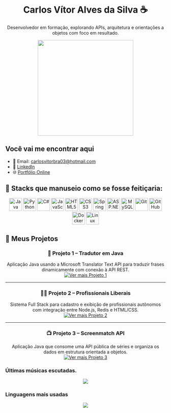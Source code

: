 <h1 align="center">Carlos Vítor Alves da Silva ☕</h1>

<p align="center">
  Desenvolvedor em formação, explorando APIs, arquitetura e orientações a objetos com foco em resultado.
</p>

<p align="center">
  <img src="https://media.giphy.com/media/RbDKaczqWovIugyJmW/giphy.gif" width="300" />
</p>

## Você vai me encontrar aqui

- 📧 Email: carlosvitorbra03@hotmail.com  
- 💼 [LinkedIn](https://www.linkedin.com/in/carlos-vitor-alves-da-silva/)  
- 🌐 [Portfólio Online](https://meu-portifolio-i1b6.vercel.app/)


## 🧠  Stacks que manuseio como se fosse feitiçaria:
<div align="center">

<!-- Linguagens de programação -->
<img src="https://cdn.jsdelivr.net/gh/devicons/devicon/icons/java/java-original.svg" title="Java" width="40" />
<img src="https://cdn.jsdelivr.net/gh/devicons/devicon/icons/python/python-original.svg" title="Python" width="40" />
<img src="https://cdn.jsdelivr.net/gh/devicons/devicon/icons/csharp/csharp-original.svg" title="C#" width="40" />
<img src="https://cdn.jsdelivr.net/gh/devicons/devicon/icons/javascript/javascript-original.svg" title="JavaScript" width="40" />

<!-- Front-end -->
<img src="https://cdn.jsdelivr.net/gh/devicons/devicon/icons/html5/html5-original.svg" title="HTML5" width="40" />
<img src="https://cdn.jsdelivr.net/gh/devicons/devicon/icons/css3/css3-original.svg" title="CSS3" width="40" />

<!-- Back-end / frameworks -->
<img src="https://cdn.jsdelivr.net/gh/devicons/devicon/icons/spring/spring-original.svg" title="Spring Boot" width="40" />
<img src="https://cdn.jsdelivr.net/gh/devicons/devicon/icons/dot-net/dot-net-original.svg" title="ASP.NET" width="40" />

<!-- Banco de dados -->
<img src="https://cdn.jsdelivr.net/gh/devicons/devicon/icons/mysql/mysql-original.svg" title="MySQL" width="40" />

<!-- DevOps / ferramentas -->
<img src="https://cdn.jsdelivr.net/gh/devicons/devicon/icons/git/git-original.svg" title="Git" width="40" />
<img src="https://cdn.jsdelivr.net/gh/devicons/devicon/icons/github/github-original.svg" title="GitHub" width="40" />
<img src="https://cdn.jsdelivr.net/gh/devicons/devicon/icons/docker/docker-original.svg" title="Docker" width="40" />
<img src="https://cdn.jsdelivr.net/gh/devicons/devicon/icons/linux/linux-original.svg" title="Linux" width="40" />

</div>

## 🚀 Meus Projetos

<div align="center">

### 🎯 Projeto 1 – Tradutor em Java
Aplicação Java usando a Microsoft Translator Text API para traduzir frases dinamicamente com conexão à API REST.
<br>
<a href="https://github.com/carlosvt777/Tradutor_Projeto" target="_blank">
  <img src="https://img.shields.io/badge/Ver%20mais-gray?style=for-the-badge&logo=github" alt="Ver mais Projeto 1"/>
</a>

---

### 🧑‍💻 Projeto 2 – Profissionais Liberais
Sistema Full Stack para cadastro e exibição de profissionais autônomos com integração entre Node.js, Redis e HTML/CSS.
<br>
<a href="https://github.com/GuilhermeNobrega/ProfissionaisLiberais" target="_blank">
  <img src="https://img.shields.io/badge/Ver%20mais-gray?style=for-the-badge&logo=github" alt="Ver mais Projeto 2"/>
</a>

---

### 📺 Projeto 3 – Screenmatch API
Aplicação Java que consome uma API pública de séries e organiza os dados em estrutura orientada a objetos.
<br>
<a href="https://github.com/carlosvt777/screenmatch-sem-web" target="_blank">
  <img src="https://img.shields.io/badge/Ver%20mais-gray?style=for-the-badge&logo=github" alt="Ver mais Projeto 3"/>
</a>

</div>


### Últimas músicas escutadas.
<p align="center">
  <img src="https://spotify-recently-played-readme.vercel.app/api?user=zflz2l109x3a9xgk33tz47upj&count=3&width=600" />
</p>


### Linguagens mais usadas
<p align="center">
  <img src="https://github-readme-stats.vercel.app/api/top-langs/?username=carlosvt777&hide=html&layout=compact&theme=default" />
</p>






